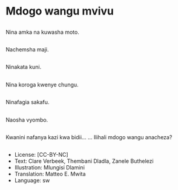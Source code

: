 # Mdogo wangu mvivu

##
Nina amka na kuwasha moto.

##
Nachemsha maji.

##
Ninakata kuni.

##
Nina koroga kwenye chungu.

##
Ninafagia sakafu.

##
Naosha vyombo.

##
Kwanini nafanya kazi kwa bidii... ... Ilihali mdogo wangu anacheza?

##
* License: [CC-BY-NC]
* Text: Clare Verbeek, Thembani Dladla, Zanele Buthelezi
* Illustration: Mlungisi Dlamini
* Translation: Matteo E. Mwita
* Language: sw

